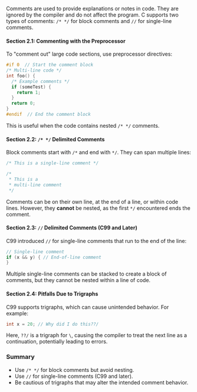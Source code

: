 
Comments are used to provide explanations or notes in code. They are ignored by the compiler and do not affect the program. C supports two types of comments: `/* */` for block comments and `//` for single-line comments.

#### Section 2.1: Commenting with the Preprocessor

To "comment out" large code sections, use preprocessor directives:

```c
#if 0  // Start the comment block
/* Multi-line code */
int foo() {
  /* Example comments */
  if (someTest) {
    return 1;
  }
  return 0;
}
#endif  // End the comment block
```

This is useful when the code contains nested `/* */` comments.

#### Section 2.2: `/* */` Delimited Comments

Block comments start with `/*` and end with `*/`. They can span multiple lines:

```c
/* This is a single-line comment */

/* 
 * This is a 
 * multi-line comment 
 */
```

Comments can be on their own line, at the end of a line, or within code lines. However, they **cannot** be nested, as the first `*/` encountered ends the comment.

#### Section 2.3: `//` Delimited Comments (C99 and Later)

C99 introduced `//` for single-line comments that run to the end of the line:

```c
// Single-line comment
if (x && y) { // End-of-line comment
}
```

Multiple single-line comments can be stacked to create a block of comments, but they cannot be nested within a line of code.

#### Section 2.4: Pitfalls Due to Trigraphs

C99 supports trigraphs, which can cause unintended behavior. For example:

```c
int x = 20; // Why did I do this??/
```

Here, `??/` is a trigraph for `\`, causing the compiler to treat the next line as a continuation, potentially leading to errors.

### Summary

- Use `/* */` for block comments but avoid nesting.
- Use `//` for single-line comments (C99 and later).
- Be cautious of trigraphs that may alter the intended comment behavior.